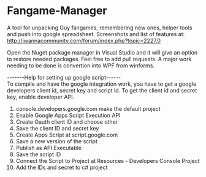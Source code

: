 # Fangame-Manager
A tool for unpacking Guy fangames, remembering new ones, helper tools and push into google spreadsheet.
Screenshots and list of features at: http://iwannacommunity.com/forum/index.php?topic=2227.0

Open the Nuget package manager in Visual Studio and it will give an option to restore needed packages.
Feel free to add pull requests. A major work needing to be done is convertion into WPF from winforms.


-------Help for setting up google script------<br>
To compile and have the google integration work, you have to get a google developers client id, secret key and script id.
To get the client id and secret key, enable developer API.<br>
1) console.developers.google.com make the default project<br>
2) Enable Google Apps Script Execution API<br>
3) Create Oauth client ID and choose other<br>
4) Save the client ID and secret key<br>
5) Create Apps Script at script.google.com<br>
6) Save a new version of the script<br>
7) Publish as API Executable<br>
8) Save the script ID<br>
9) Connect the Script to Project at Resources - Developers Console Project<br>
10) Add the IDs and secret to c# project<br>
